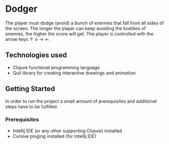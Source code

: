 ﻿# Dodger

The player must dodge (avoid) a bunch of enemies that fall from all sides of the screen. The longer the player can keep avoiding the boddies of enemies,
the higher the score will get. The player is controlled with the arrow keys ↑ ↓ → ←.
 

## Technologies used

+ Clojure functional programming language
+ Quil library for creating interactive drawings and animation

## Getting Started

In order to run the project a small amount of prerequisites and additional steps have to be fulfilled.

### Prerequisites

+ Intellij IDE (or any other supporting Clojure) installed
+ Cursive pluging installed (for Intellij IDE)

